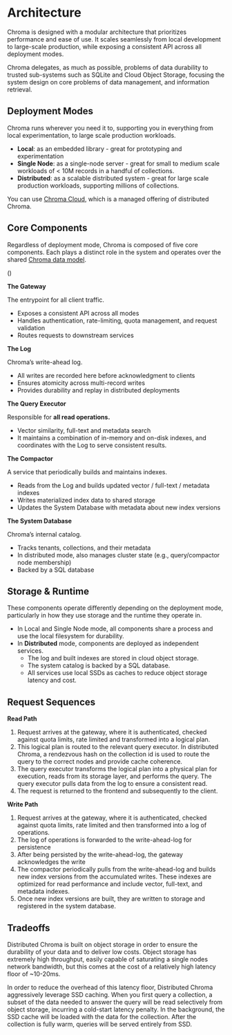 # Architecture

Chroma is designed with a modular architecture that prioritizes performance and ease of use. It scales seamlessly from local development to large-scale production, while exposing a consistent API across all deployment modes.

Chroma delegates, as much as possible, problems of data durability to trusted sub-systems such as SQLite and Cloud Object Storage, focusing the system design on core problems of data management, and information retrieval.

## Deployment Modes

Chroma runs wherever you need it to, supporting you in everything from local experimentation, to large scale production workloads.

- **Local**: as an embedded library - great for prototyping and experimentation
- **Single Node**: as a single-node server - great for small to medium scale workloads of < 10M records in a handful of collections.
- **Distributed**: as a scalable distributed system - great for large scale production workloads, supporting millions of collections.

You can use [Chroma Cloud](https://www.trychroma.com/signup), which is a managed offering of distributed Chroma.

## Core Components

Regardless of deployment mode, Chroma is composed of five core components. Each plays a distinct role in the system and operates over the shared [Chroma data model](../overview/data-model.md).

(<INSERT DIAGRAM>)

**The Gateway**

The entrypoint for all client traffic.

- Exposes a consistent API across all modes
- Handles authentication, rate-limiting, quota management, and request validation
- Routes requests to downstream services

**The Log**

Chroma’s write-ahead log.

- All writes are recorded here before acknowledgment to clients
- Ensures atomicity across multi-record writes
- Provides durability and replay in distributed deployments


**The Query Executor**

Responsible for **all read operations.**

- Vector similarity, full-text and metadata search
- It maintains a combination of in-memory and on-disk indexes, and coordinates with the Log to serve consistent results.

**The Compactor**

A service that periodically builds and maintains indexes.

- Reads from the Log and builds updated vector / full-text / metadata indexes
- Writes materialized index data to shared storage
- Updates the System Database with metadata about new index versions

**The System Database**

Chroma’s internal catalog.

- Tracks tenants, collections, and their metadata
- In distributed mode, also manages cluster state (e.g., query/compactor node membership)
- Backed by a SQL database

## **Storage & Runtime**

These components operate differently depending on the deployment mode, particularly in how they use storage and the runtime they operate in.

- In Local and Single Node mode, all components share a process and use the local filesystem for durability.
- In **Distributed** mode, components are deployed as independent services.
    - The log and built indexes are stored in cloud object storage.
    - The system catalog is backed by a SQL database.
    - All services use local SSDs as caches to reduce object storage latency and cost.

## Request Sequences

**Read Path**

<INSERT DIAGRAM>

1. Request arrives at the gateway, where it is authenticated, checked against quota limits, rate limited and transformed into a logical plan.
2. This logical plan is routed to the relevant query executor. In distributed Chroma, a rendezvous hash on the collection id is used to route the query to the correct nodes and provide cache coherence.
3. The query executor transforms the logical plan into a physical plan for execution, reads from its storage layer, and performs the query. The query executor pulls data from the log to ensure a consistent read.
4. The request is returned to the frontend and subsequently to the client.

**Write Path**

<INSERT DIAGRAM>

1. Request arrives at the gateway, where it is authenticated, checked against quota limits, rate limited and then transformed into a log of operations.
2. The log of operations is forwarded to the write-ahead-log for persistence
3. After being persisted by the write-ahead-log, the gateway acknowledges the write
4. The compactor periodically pulls from the write-ahead-log and builds new index versions from the accumulated writes. These indexes are optimized for read performance and include vector, full-text, and metadata indexes.
5. Once new index versions are built, they are written to storage and registered in the system database.

## Tradeoffs

Distributed Chroma is built on object storage in order to ensure the durability of your data and to deliver low costs. Object storage has extremely high throughput, easily capable of saturating a single nodes network bandwidth, but this comes at the cost of a relatively high latency floor of ~10-20ms.

In order to reduce the overhead of this latency floor, Distributed Chroma aggressively leverage SSD caching. When you first query a collection, a subset of the data needed to answer the query will be read selectively from object storage, incurring a cold-start latency penalty. In the background, the SSD cache will be loaded with the data for the collection. After the collection is fully warm, queries will be served entirely from SSD.
